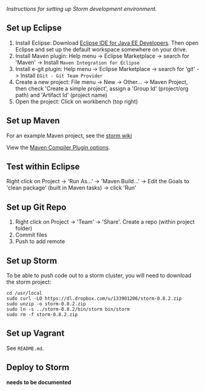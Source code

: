 *Instructions for setting up Storm development environment.*

## Set up Eclipse

1. Install Eclipse: Download [Eclipse IDE for Java EE Developers](eclipse.org/downloads/). Then open Eclipse and set up the default workspace somewhere on your drive.
2. Install Maven plugin: Help menu -> Eclipse Marketplace -> search for 'Maven' -> Install `Maven Integration for Eclipse`
3. Install e-git plugin: Help menu -> Eclipse Marketplace -> search for 'git' -> Install `EGit - Git Team Provider`
4. Create a new project: File menu -> New -> Other… -> Maven Project, then check 'Create a simple project', assign a 'Group Id' (project/org path) and 'Artifact Id' (project name)
5. Open the project: Click on workbench (top right)

## Set up Maven

For an example Maven project, see the [storm wiki](https://github.com/nathanmarz/storm/wiki/Maven)

View the [Maven Compiler Plugin options](http://maven.apache.org/plugins/maven-compiler-plugin/compile-mojo.html).

## Test within Eclipse

Right click on Project -> 'Run As…' -> 'Maven Build…' -> Edit the Goals to 'clean package' (built in Maven tasks) -> click 'Run'

## Set up Git Repo

1. Right click on Project -> 'Team' -> 'Share'. Create a repo (within project folder)
2. Commit files
3. Push to add remote

## Set up Storm

To be able to push code out to a storm cluster, you will need to download the storm project:

    cd /usr/local
    sudo curl -LO https://dl.dropbox.com/u/133901206/storm-0.8.2.zip
    sudo unzip -o storm-0.8.2.zip
    sudo ln -s ../storm-0.8.2/bin/storm bin/storm
    sudo rm -f storm-0.8.2.zip

## Set up Vagrant

See `README.md`.

## Deploy to Storm

**needs to be documented**